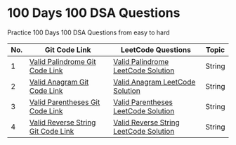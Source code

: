 # 100 Days 100 DSA Questions
Practice 100 Days 100 DSA Questions from easy to hard

<table>
<thead>
<tr>
<th>No.</th>
<th>Git Code Link</th>
<th>LeetCode Questions</th>
<th>Topic</th>
</tr>
</thead>
<tbody>
<tr>
<td>1</td>
<td><a href="https://github.com/humdumkashyap/100Days100DSAQuestions/blob/main/Day1-ValidPalindrome.js">Valid Palindrome Git Code Link</a></td>
<td><a href="https://leetcode.com/problems/valid-palindrome/solutions/4528425/valid-palindrome-in-javascript-easy-solution/">Valid Palindrome LeetCode Solution</a></td>
<td>String</td>
</tr>
  
  <tr>
<td>2</td>
<td><a href="https://github.com/humdumkashyap/100Days100DSAQuestions/blob/main/Day2-ValidAnagram.js">Valid Anagram Git Code Link</a></td>
<td><a href="https://leetcode.com/problems/valid-anagram/solutions/4528468/valid-anagram-solution-in-javascript/">Valid Anagram LeetCode Solution</a></td>
<td>String</td>
</tr>
  <tr>
<td>3</td>
<td><a href="https://github.com/humdumkashyap/100Days100DSAQuestions/blob/main/Day3-ValidParentheses.js">Valid Parentheses Git Code Link</a></td>
<td><a href="https://leetcode.com/problems/valid-anagram/post-solution/?submissionId=1138586642">Valid Parentheses LeetCode Solution</a></td>
<td>String</td>
</tr>
  <tr>
<td>4</td>
<td><a href="https://github.com/humdumkashyap/100Days100DSAQuestions/blob/main/Day4-ValidReverseString.js">Valid Reverse String Git Code Link</a></td>
<td><a href="https://leetcode.com/problems/reverse-string/solutions/4528170/javascript-solution-with-space-complexity-o-1/">Valid Reverse String LeetCode Solution</a></td>
<td>String</td>
</tr>
</tbody>
</table>

